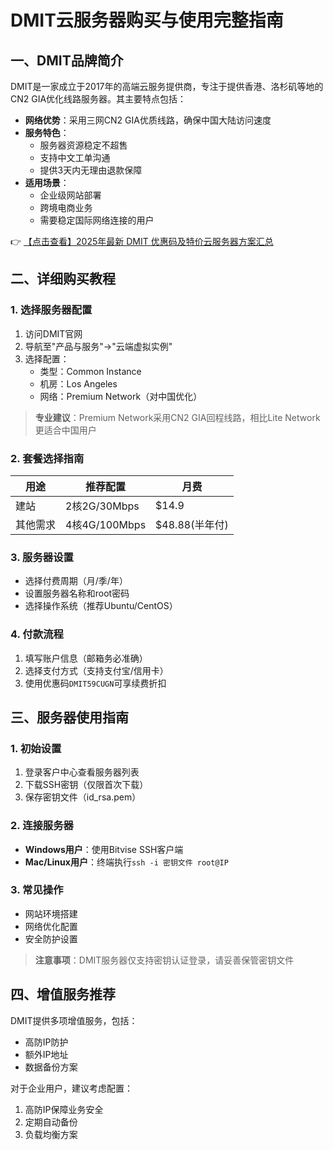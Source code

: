 # DMIT云服务器购买与使用完整指南

## 一、DMIT品牌简介

DMIT是一家成立于2017年的高端云服务提供商，专注于提供香港、洛杉矶等地的CN2 GIA优化线路服务器。其主要特点包括：

- **网络优势**：采用三网CN2 GIA优质线路，确保中国大陆访问速度
- **服务特色**：
  - 服务器资源稳定不超售
  - 支持中文工单沟通
  - 提供3天内无理由退款保障
- **适用场景**：
  - 企业级网站部署
  - 跨境电商业务
  - 需要稳定国际网络连接的用户

👉 [【点击查看】2025年最新 DMIT 优惠码及特价云服务器方案汇总](https://bit.ly/dmit_coupon)

## 二、详细购买教程

### 1. 选择服务器配置
1. 访问DMIT官网
2. 导航至"产品与服务"→"云端虚拟实例"
3. 选择配置：
   - 类型：Common Instance
   - 机房：Los Angeles
   - 网络：Premium Network（对中国优化）

> **专业建议**：Premium Network采用CN2 GIA回程线路，相比Lite Network更适合中国用户

### 2. 套餐选择指南
| 用途 | 推荐配置 | 月费 |
|------|----------|------|
| 建站 | 2核2G/30Mbps | $14.9 |
| 其他需求 | 4核4G/100Mbps | $48.88(半年付) |

### 3. 服务器设置
- 选择付费周期（月/季/年）
- 设置服务器名称和root密码
- 选择操作系统（推荐Ubuntu/CentOS）

### 4. 付款流程
1. 填写账户信息（邮箱务必准确）
2. 选择支付方式（支持支付宝/信用卡）
3. 使用优惠码`DMIT59CUGN`可享续费折扣

## 三、服务器使用指南

### 1. 初始设置
1. 登录客户中心查看服务器列表
2. 下载SSH密钥（仅限首次下载）
3. 保存密钥文件（id_rsa.pem）

### 2. 连接服务器
- **Windows用户**：使用Bitvise SSH客户端
- **Mac/Linux用户**：终端执行`ssh -i 密钥文件 root@IP`

### 3. 常见操作
- 网站环境搭建
- 网络优化配置
- 安全防护设置

> **注意事项**：DMIT服务器仅支持密钥认证登录，请妥善保管密钥文件

## 四、增值服务推荐

DMIT提供多项增值服务，包括：
- 高防IP防护
- 额外IP地址
- 数据备份方案

对于企业用户，建议考虑配置：
1. 高防IP保障业务安全
2. 定期自动备份
3. 负载均衡方案